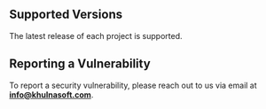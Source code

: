 ## Supported Versions

The latest release of each project is supported.

## Reporting a Vulnerability

To report a security vulnerability, please reach out to us via email at **info@khulnasoft.com**.
